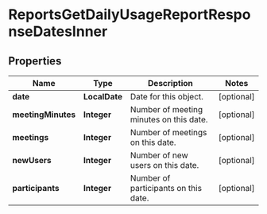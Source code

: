 

# ReportsGetDailyUsageReportResponseDatesInner


## Properties

| Name | Type | Description | Notes |
|------------ | ------------- | ------------- | -------------|
|**date** | **LocalDate** | Date for this object. |  [optional] |
|**meetingMinutes** | **Integer** | Number of meeting minutes on this date. |  [optional] |
|**meetings** | **Integer** | Number of meetings on this date. |  [optional] |
|**newUsers** | **Integer** | Number of new users on this date. |  [optional] |
|**participants** | **Integer** | Number of participants on this date. |  [optional] |




